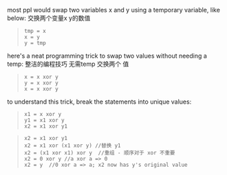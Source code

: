 most ppl would swap two variables x and y using a temporary variable, like below: 交换两个变量x y的数值

> ```
> tmp = x
> x = y
> y = tmp
> ```

here's a neat programming trick to swap two values without needing a temp: 整洁的编程技巧 无需temp 交换两个 值

> ```
> x = x xor y
> y = x xor y
> x = x xor y
> ```

to understand this trick, break the statements into unique values: 
> ```
> x1 = x xor y
> y1 = x1 xor y
> x2 = x1 xor y1
> ```

> ```
> x2 = x1 xor y1
> x2 = x1 xor (x1 xor y) //替换 y1
> x2 = (x1 xor x1) xor y  //重组 - 顺序对于 xor 不重要
> x2 = 0 xor y //a xor a => 0
> x2 = y  //0 xor a => a; x2 now has y's original value 
> ```
